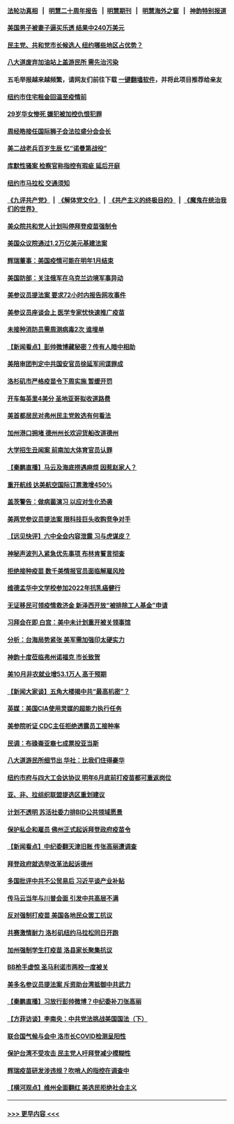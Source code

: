 #### [法轮功真相](https://github.com/gfw-breaker/truth/blob/master/README.md?t=0) &nbsp;&nbsp;|&nbsp;&nbsp; [明慧二十周年报告](https://github.com/gfw-breaker/mh-reports/blob/master/README.md?t=0) &nbsp;&nbsp;|&nbsp;&nbsp;[明慧期刊](https://github.com/gfw-breaker/mh-qikan) &nbsp;&nbsp;|&nbsp;&nbsp; [明慧海外之窗](https://github.com/gfw-breaker/mh-news/blob/master/README.md?t=0) &nbsp;&nbsp;|&nbsp;&nbsp; [神韵特别报道](https://github.com/gfw-breaker/mh-news/blob/master/shenyun.md?t=0)
#### [美国男子被妻子逼买乐透 结果中240万美元](../pages/nsc412/n13357204.md?t=11062001) 
#### [民主党、共和党市长候选人 纽约哪些地区占优势？](../pages/nsc412/n13357154.md?t=11062001) 
#### [八大道废弃加油站上盖游民所 需先治污染](../pages/nsc412/n13357210.md?t=11062001) 
#### 五毛举报越来越频繁，请网友们前往下载 [一键翻墙软件](https://github.com/gfw-breaker/ssr-accounts)，并将此项目推荐给亲友
#### [纽约市住宅租金回温至疫情前](../pages/nsc412/n13357185.md?t=11062001) 
#### [29岁华女惨死 嫌犯被加控仇恨犯罪](../pages/nsc412/n13357174.md?t=11062001) 
#### [周经皓接任国际狮子会法拉盛分会会长](../pages/nsc412/n13357148.md?t=11062001) 
#### [美二战老兵百岁生辰 忆“诺曼第战役”](../pages/nsc412/n13357285.md?t=11062001) 
#### [库默性骚案 检察官称指控有瑕疵 延后开庭](../pages/nsc412/n13357167.md?t=11062001) 
#### [纽约市马拉松 交通须知](../pages/nsc412/n13357164.md?t=11062001) 
#### [《九评共产党》](https://github.com/begood0513/9ping.md/blob/master/README.md) &nbsp;|&nbsp; [《解体党文化》](../../../../jtdwh.md/blob/master/README.md)  &nbsp;|&nbsp; [《共产主义的终极目的》](../../../../gczydzjmd.md/blob/master/README.md) &nbsp;|&nbsp; [《魔鬼在统治我们的世界》](../../../../mgztzwmdsj.md/blob/master/README.md) 
#### [美众院共和党人计划叫停拜登疫苗强制令](../pages/nsc412/n13357197.md?t=11062001) 
#### [美国众议院通过1.2万亿美元基建法案](../pages/nsc412/n13357031.md?t=11062001) 
#### [辉瑞董事：美国疫情可能在明年1月结束](../pages/nsc412/n13357088.md?t=11062001) 
#### [美国防部：关注俄军在乌克兰边境军事异动](../pages/nsc412/n13357063.md?t=11062001) 
#### [美参议员提法案 要求72小时内报告网攻事件](../pages/nsc412/n13356740.md?t=11062001) 
#### [美参议员座谈会上 医学专家忧快速推广疫苗](../pages/nsc412/n13357016.md?t=11062001) 
#### [未接种消防员需周测病毒2次  谁埋单](../pages/nsc412/n13357004.md?t=11062001) 
#### [【新闻看点】彭帅微博藏秘密？传有人暗中相助](../pages/nsc412/n13356390.md?t=11062001) 
#### [美陪审团判定中共国安官员徐延军间谍罪成](../pages/nsc412/n13356896.md?t=11062001) 
#### [洛杉矶市严格疫苗令下周实施 暂缓开罚](../pages/nsc412/n13356944.md?t=11062001) 
#### [开车每英里4美分 圣地亚哥拟收道路费](../pages/nsc412/n13356933.md?t=11062001) 
#### [美首都居民对弗州民主党败选有何看法](../pages/nsc412/n13356801.md?t=11062001) 
#### [加州港口拥堵 德州州长欢迎货船改道德州](../pages/nsc412/n13356910.md?t=11062001) 
#### [大学招生丑闻案 前南加大体育官员认罪](../pages/nsc412/n13356880.md?t=11062001) 
#### [【秦鹏直播】马云及海底捞遇麻烦 因惹赵家人？](../pages/nsc412/n13356732.md?t=11062001) 
#### [重开航线 达美航空国际订票激增450%](../pages/nsc412/n13356753.md?t=11062001) 
#### [盖茨警告：做病菌演习 以应对生化恐袭](../pages/nsc412/n13356786.md?t=11062001) 
#### [美两党参议员提法案 限科技巨头收购竞争对手](../pages/nsc412/n13356754.md?t=11062001) 
#### [【远见快评】六中全会内容泄露 习与虎谋皮？](../pages/nsc412/n13356789.md?t=11062001) 
#### [神秘声波列入紧急优先事项 布林肯誓言彻查](../pages/nsc412/n13356554.md?t=11062001) 
#### [拒绝接种疫苗 数千美情报官员面临解雇风险](../pages/nsc412/n13356146.md?t=11062001) 
#### [维德孟华中文学校参加2022年抗乳癌健行](../pages/nsc412/n13356587.md?t=11062001) 
#### [无证移民可领疫情救济金 新泽西开放“被排除工人基金”申请](../pages/nsc412/n13356527.md?t=11062001) 
#### [习拜会在即 白宫：美中未计划重开被关领事馆](../pages/nsc412/n13356069.md?t=11062001) 
#### [分析：台海局势紧张 美军需加强印太硬实力](../pages/nsc412/n13356134.md?t=11062001) 
#### [神韵十度莅临弗州诺福克 市长致贺](../pages/nsc412/n13356028.md?t=11062001) 
#### [美10月非农就业增53.1万人 高于预期](../pages/nsc412/n13356086.md?t=11062001) 
#### [【新闻大家谈】五角大楼揭中共“最高机密”？](../pages/nsc412/n13355885.md?t=11062001) 
#### [英媒：美国CIA使用灵媒的超能力执行任务](../pages/nsc412/n13355398.md?t=11062001) 
#### [美参院听证 CDC主任拒绝透露员工接种率](../pages/nsc412/n13355114.md?t=11062001) 
#### [民调：布碌崙亚裔七成票投亚当斯](../pages/nsc412/n13354986.md?t=11062001) 
#### [八大道游民所细节出 华社：比我们住得豪华](../pages/nsc412/n13354977.md?t=11062001) 
#### [纽约市府与四大工会达协议  明年6月底前打疫苗都可重返岗位](../pages/nsc412/n13354922.md?t=11062001) 
#### [亚、非、拉组织联盟提选区重划建议](../pages/nsc412/n13354880.md?t=11062001) 
#### [计划不透明 苏活社委力排BID公共领域愿景](../pages/nsc412/n13354980.md?t=11062001) 
#### [保护私企和雇员 佛州正式起诉拜登政府疫苗令](../pages/nsc412/n13354549.md?t=11062001) 
#### [【新闻看点】中纪委翻天津旧账 传张高丽遭调查](../pages/nsc412/n13354249.md?t=11062001) 
#### [拜登政府就选举改革法起诉德州](../pages/nsc412/n13354535.md?t=11062001) 
#### [多国批评中共不公贸易后 习近平谈产业补贴](../pages/nsc412/n13354252.md?t=11062001) 
#### [传马云当年与川普会面 引发中共高层不满](../pages/nsc412/n13354495.md?t=11062001) 
#### [反对强制打疫苗 美国各地民众罢工抗议](../pages/nsc412/n13354289.md?t=11062001) 
#### [共赛激情耐力 洛杉矶纽约马拉松同日开跑](../pages/nsc412/n13354496.md?t=11062001) 
#### [加州强制学生打疫苗 洛县家长聚集抗议](../pages/nsc412/n13354463.md?t=11062001) 
#### [BB枪手虚惊 圣马利诺市两校一度被关](../pages/nsc412/n13354434.md?t=11062001) 
#### [美多名参议员提法案 斥资助台湾抵御中共武力](../pages/nsc412/n13354216.md?t=11062001) 
#### [【秦鹏直播】习放行彭帅微博？中纪委补刀张高丽](../pages/nsc412/n13354270.md?t=11062001) 
#### [【方菲访谈】李南央：中共党法挑战美国国法（下）](../pages/nsc412/n13353629.md?t=11062001) 
#### [联合国气候与会中 洛市长COVID检测呈阳性](../pages/nsc412/n13354190.md?t=11062001) 
#### [保护台湾不受攻击 民主党人吁拜登减少模糊性](../pages/nsc412/n13354287.md?t=11062001) 
#### [辉瑞疫苗研发涉违规？吹哨人的指控在调查中](../pages/nsc412/n13354262.md?t=11062001) 
#### [【横河观点】维州全面翻红 美选民拒绝社会主义](../pages/nsc412/n13354344.md?t=11062001) 

----
#### [ >>> 更早内容 <<< ](../indexes/nsc412-earlier.md)
